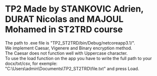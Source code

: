 # TP2 Made by STANKOVIC Adrien, DURAT Nicolas and MAJOUL Mohamed in ST2TRD course
The path to .exe file is "TP2_ST2TRD/bin/Debug/netcoreapp3.1/".  
We implement Caesar, Vigenere and Binary encryption method.  
The Caesar does not function well with Uppercase character.  
To use the load function on the app you have to write the full path to your docx/txt/csv, for exemple: "C:\Users\admin\Documents\TP2_ST2TRD\file.txt" and press Load.
